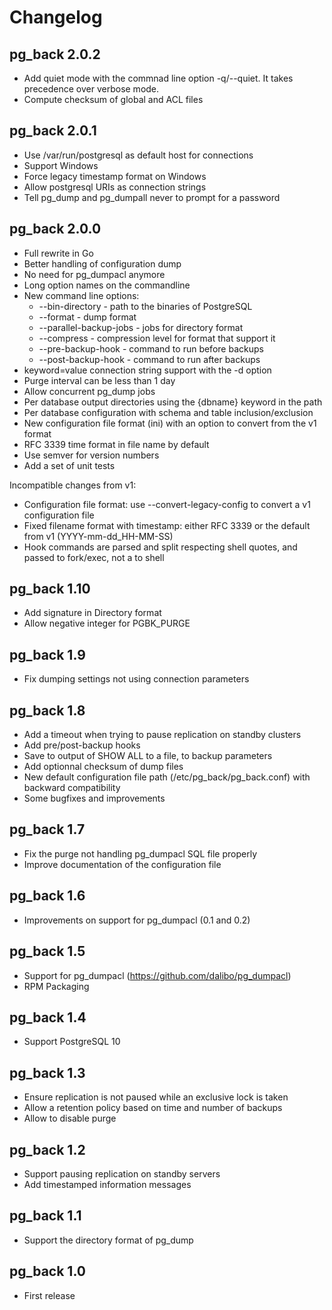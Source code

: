 # Changelog

## pg_back 2.0.2

* Add quiet mode with the commnad line option -q/--quiet. It takes precedence
  over verbose mode.
* Compute checksum of global and ACL files

## pg_back 2.0.1

* Use /var/run/postgresql as default host for connections
* Support Windows
* Force legacy timestamp format on Windows
* Allow postgresql URIs as connection strings
* Tell pg_dump and pg_dumpall never to prompt for a password

## pg_back 2.0.0

* Full rewrite in Go
* Better handling of configuration dump
* No need for pg_dumpacl anymore
* Long option names on the commandline
* New command line options:
  - --bin-directory - path to the binaries of PostgreSQL
  - --format - dump format
  - --parallel-backup-jobs - jobs for directory format
  - --compress - compression level for format that support it
  - --pre-backup-hook - command to run before backups
  - --post-backup-hook - command to run after backups
* keyword=value connection string support with the -d option
* Purge interval can be less than 1 day
* Allow concurrent pg_dump jobs
* Per database output directories using the {dbname} keyword in the path
* Per database configuration with schema and table inclusion/exclusion
* New configuration file format (ini) with an option to convert from the v1
  format
* RFC 3339 time format in file name by default
* Use semver for version numbers
* Add a set of unit tests

Incompatible changes from v1:

* Configuration file format: use --convert-legacy-config to convert a v1
  configuration file
* Fixed filename format with timestamp: either RFC 3339 or the default from v1
  (YYYY-mm-dd_HH-MM-SS)
* Hook commands are parsed and split respecting shell quotes, and passed to
  fork/exec, not a to shell


## pg_back 1.10

* Add signature in Directory format
* Allow negative integer for PGBK_PURGE


## pg_back 1.9

* Fix dumping settings not using connection parameters


## pg_back 1.8

* Add a timeout when trying to pause replication on standby clusters
* Add pre/post-backup hooks
* Save to output of SHOW ALL to a file, to backup parameters
* Add optionnal checksum of dump files
* New default configuration file path (/etc/pg_back/pg_back.conf) with
  backward compatibility
* Some bugfixes and improvements


## pg_back 1.7

* Fix the purge not handling pg_dumpacl SQL file properly
* Improve documentation of the configuration file


## pg_back 1.6

* Improvements on support for pg_dumpacl (0.1 and 0.2)


## pg_back 1.5

* Support for pg_dumpacl (https://github.com/dalibo/pg_dumpacl)
* RPM Packaging


## pg_back 1.4

* Support PostgreSQL 10


## pg_back 1.3

* Ensure replication is not paused while an exclusive lock is taken
* Allow a retention policy based on time and number of backups
* Allow to disable purge


## pg_back 1.2

* Support pausing replication on standby servers
* Add timestamped information messages


## pg_back 1.1

* Support the directory format of pg_dump


## pg_back 1.0

* First release

